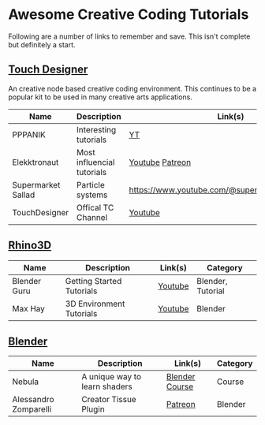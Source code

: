 # Awesome Creative Coding Tutorials

Following are a number of links to remember and save. This isn't complete but definitely a start. 

## [Touch Designer](https://derivative.ca/) 
An creative node based creative coding environment. This continues to be a popular kit to be used in many creative arts applications. 

| Name | Description | Link(s) | Category | 
| --- | --- | --- | --- |
| PPPANIK | Interesting tutorials | [YT](https://www.youtube.com/@pppanik007/videos) | TC | 
| Elekktronaut | Most influencial tutorials | [Youtube](https://www.youtube.com/@elekktronaut) [Patreon](https://www.patreon.com/elekktronaut) | TC | 
| Supermarket Sallad | Particle systems |  https://www.youtube.com/@supermarketsallad/videos | TC | 
| TouchDesigner | Offical TC Channel | [Youtube](https://www.youtube.com/@TouchDesignerOfficial/videos) | TC | 


## [Rhino3D](https://www.rhino3d.com/)

| Name | Description | Link(s) | Category | 
| --- | --- | --- | --- |
| Blender Guru | Getting Started Tutorials | [Youtube](https://www.youtube.com/@blenderguru)| Blender, Tutorial |
| Max Hay | 3D Environment Tutorials |  [Youtube](https://www.youtube.com/@maxhayart) | Blender | 


## [Blender](https://www.blender.org/)


| Name | Description | Link(s) | Category | 
| --- | --- |--- | --- |
| Nebula | A unique way to learn shaders | [Blender Course](https://blendermarket.com/products/nebula-course?ref=311) | Course | 
|Alessandro Zomparelli| Creator Tissue Plugin | [Patreon](https://www.patreon.com/alessandrozomparelli)| Blender |